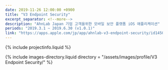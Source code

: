 ```yaml
---
date: 2019-11-26 12:00:00 +0900
title: "V3 Endpoint Security"
excerpt_separator: <!--more-->
description: "AhnLab Japan 기업 고객을위한 모바일 보안 플랫폼 iOS 애플리케이션"
periods: "2019.3.1 ~ 2019.6.30 (v1.0.1)"
link: "https://apps.apple.com/jp/app/ahnlab-v3-endpoint-security/id1450240153"
---
```


{% include projectinfo.liquid %}

<!--more-->

{% include images-directory.liquid directory = "/assets/images/profile/V3 Endpoint Security/" %}